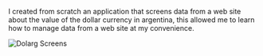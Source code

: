 I created from scratch an application that screens data from a web site about the value of the dollar currency in argentina, this allowed me to learn how to manage data from a web site at my convenience.

![Dolarg Screens](https://github.com/Gastonfoncea/Dolarg/assets/57188392/085d602c-e384-4243-98b1-97ae854454a1)
